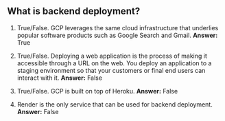 ## What is backend deployment?

1.  True/False. GCP leverages the same cloud infrastructure that underlies popular software products such as Google Search and Gmail.
    **Answer:** True

2.  True/False. Deploying a web application is the process of making it accessible through a URL on the web. You deploy an application to a staging environment so that your customers or final end users can interact with it.
    **Answer:** False

3.  True/False. GCP is built on top of Heroku.
    **Answer:** False

4.  Render is the only service that can be used for backend deployment.
    **Answer:** False
